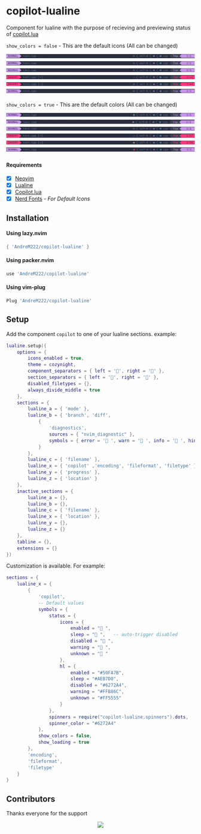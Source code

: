 # copilot-lualine
Component for lualine with the purpose of recieving and previewing status of [copilot.lua](https://github.com/zbirenbaum/copilot.lua)

`show_colors = false` - This are the default icons (All can be changed)

<img style="padding-bottom:5px" src="doc/Copilot-Enabled-Preview.png" />
<img style="padding-bottom:5px" src="doc/Copilot-Sleep-Preview.png" />
<img style="padding-bottom:5px" src="doc/Copilot-Disabled-Preview.png" />
<img style="padding-bottom:5px" src="doc/Copilot-Loading-Preview.png" />
<img style="padding-bottom:5px" src="doc/Copilot-Warning-Preview.png" />
<img style="padding-bottom:5px" src="doc/Copilot-Unknown-Preview.png" />

`show_colors = true` - This are the default colors (All can be changed)

<img style="padding-bottom:5px" src="doc/Copilot-Enabled-Colored-Preview.png" />
<img style="padding-bottom:5px" src="doc/Copilot-Sleep-Colored-Preview.png" />
<img style="padding-bottom:5px" src="doc/Copilot-Disabled-Colored-Preview.png" />
<img style="padding-bottom:5px" src="doc/Copilot-Loading-Colored-Preview.png" />
<img style="padding-bottom:5px" src="doc/Copilot-Warning-Colored-Preview.png" />
<img style="padding-bottom:5px" src="doc/Copilot-Unknown-Colored-Preview.png" />

#### Requirements
- [x] [Neovim](https://neovim.io/)
- [x] [Lualine](https://github.com/nvim-lualine/lualine.nvim)
- [x] [Copilot.lua](https://github.com/zbirenbaum/copilot.lua)
- [x] [Nerd Fonts](https://www.nerdfonts.com/#home) *- For Default Icons*

## Installation

#### Using lazy.nvim
```lua
{ 'AndreM222/copilot-lualine' }
```
#### Using packer.nvim
```lua
use 'AndreM222/copilot-lualine'
```

#### Using vim-plug
```lua
Plug 'AndreM222/copilot-lualine'
```

## Setup

Add the component `copilot` to one of your lualine sections.
example:
```lua
lualine.setup({
    options = {
        icons_enabled = true,
        theme = cozynight,
        component_separators = { left = '', right = '' },
        section_separators = { left = '', right = '' },
        disabled_filetypes = {},
        always_divide_middle = true
    },
    sections = {
        lualine_a = { 'mode' },
        lualine_b = { 'branch', 'diff',
            {
                'diagnostics',
                sources = { "nvim_diagnostic" },
                symbols = { error = ' ', warn = ' ', info = ' ', hint = ' ' }
            }
        },
        lualine_c = { 'filename' },
        lualine_x = { 'copilot' ,'encoding', 'fileformat', 'filetype' }, -- I added copilot here
        lualine_y = { 'progress' },
        lualine_z = { 'location' }
    },
    inactive_sections = {
        lualine_a = {},
        lualine_b = {},
        lualine_c = { 'filename' },
        lualine_x = { 'location' },
        lualine_y = {},
        lualine_z = {}
    },
    tabline = {},
    extensions = {}
})
```
Customization is available. For example:
```lua
sections = {
    lualine_x = {
        {
            'copilot',
            -- Default values
            symbols = {
                status = {
                    icons = {
                        enabled = " ",
                        sleep = " ",   -- auto-trigger disabled
                        disabled = " ",
                        warning = " ",
                        unknown = " "
                    },
                    hl = {
                        enabled = "#50FA7B",
                        sleep = "#AEB7D0",
                        disabled = "#6272A4",
                        warning = "#FFB86C",
                        unknown = "#FF5555"
                    }
                },
                spinners = require("copilot-lualine.spinners").dots,
                spinner_color = "#6272A4"
            },
            show_colors = false,
            show_loading = true
        },
        'encoding',
        'fileformat',
        'filetype'
    }
}
```

## Contributors

Thanks everyone for the support
<p align="center">
    <a href="https://github.com/AndreM222/copilot-lualine/graphs/contributors">
        <img src="https://contrib.rocks/image?repo=AndreM222/copilot-lualine" />
    </a>
</p>
